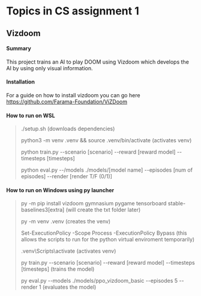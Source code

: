 
# Topics in CS assignment 1 
## Vizdoom

#### Summary
This project trains an AI to play DOOM using Vizdoom which develops the AI by using only visual information.

#### Installation 
For a guide on how to install vizdoom you can go here https://github.com/Farama-Foundation/ViZDoom

#### How to run on WSL
>./setup.sh (downloads dependencies)
>
>python3 -m venv .venv && source .venv/bin/activate (activates venv)
>
>python train.py --scenario [scenario] --reward [reward model] --timesteps [timesteps]
>
>python eval.py --/models ./models/[model name] --episodes [num of episodes] --render [render T/F (0/1)]

#### How to run on Windows using py launcher
>py -m pip install vizdoom gymnasium pygame tensorboard stable-baselines3[extra] (will create the txt folder later)
>
>py -m venv .venv (creates the venv)
>
>Set-ExecutionPolicy -Scope Process -ExecutionPolicy Bypass (this allows the scripts to run for the python virtual enviroment temporarily)
>
>.venv\Scripts\activate (activates venv)
>
>py train.py --scenario [scenario] --reward [reward model] --timesteps [timesteps] (trains the model)
>
>py eval.py --models ./models/ppo_vizdoom_basic --episodes 5 --render 1 (evaluates the model)
